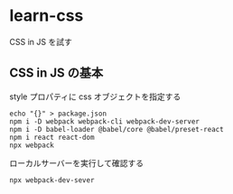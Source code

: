# learn-css
CSS in JS を試す

## CSS in JS の基本
style プロパティに css オブジェクトを指定する

```
echo "{}" > package.json
npm i -D webpack webpack-cli webpack-dev-server
npm i -D babel-loader @babel/core @babel/preset-react
npm i react react-dom
npx webpack
```
ローカルサーバーを実行して確認する
```
npx webpack-dev-sever
```

